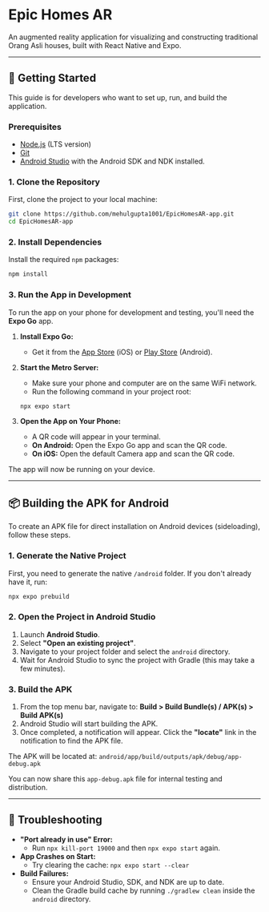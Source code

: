 # Epic Homes AR

An augmented reality application for visualizing and constructing traditional Orang Asli houses, built with React Native and Expo.

---

## 🚀 Getting Started

This guide is for developers who want to set up, run, and build the application.

### Prerequisites

- [Node.js](https://nodejs.org/) (LTS version)
- [Git](https://git-scm.com/)
- [Android Studio](https://developer.android.com/studio) with the Android SDK and NDK installed.

### 1. Clone the Repository

First, clone the project to your local machine:

```bash
git clone https://github.com/mehulgupta1001/EpicHomesAR-app.git
cd EpicHomesAR-app
```

### 2. Install Dependencies

Install the required `npm` packages:

```bash
npm install
```

### 3. Run the App in Development

To run the app on your phone for development and testing, you'll need the **Expo Go** app.

1.  **Install Expo Go:**
    - Get it from the [App Store](https://apps.apple.com/us/app/expo-go/id982107779) (iOS) or [Play Store](https://play.google.com/store/apps/details?id=host.exp.exponent) (Android).

2.  **Start the Metro Server:**
    - Make sure your phone and computer are on the same WiFi network.
    - Run the following command in your project root:

    ```bash
    npx expo start
    ```

3.  **Open the App on Your Phone:**
    - A QR code will appear in your terminal.
    - **On Android:** Open the Expo Go app and scan the QR code.
    - **On iOS:** Open the default Camera app and scan the QR code.

The app will now be running on your device.

---

## 📦 Building the APK for Android

To create an APK file for direct installation on Android devices (sideloading), follow these steps.

### 1. Generate the Native Project

First, you need to generate the native `/android` folder. If you don't already have it, run:

```bash
npx expo prebuild
```

### 2. Open the Project in Android Studio

1.  Launch **Android Studio**.
2.  Select **"Open an existing project"**.
3.  Navigate to your project folder and select the `android` directory.
4.  Wait for Android Studio to sync the project with Gradle (this may take a few minutes).

### 3. Build the APK

1.  From the top menu bar, navigate to:
    **Build > Build Bundle(s) / APK(s) > Build APK(s)**
2.  Android Studio will start building the APK.
3.  Once completed, a notification will appear. Click the **"locate"** link in the notification to find the APK file.

The APK will be located at:
`android/app/build/outputs/apk/debug/app-debug.apk`

You can now share this `app-debug.apk` file for internal testing and distribution.

---

## 🔧 Troubleshooting

-   **"Port already in use" Error:**
    -   Run `npx kill-port 19000` and then `npx expo start` again.
-   **App Crashes on Start:**
    -   Try clearing the cache: `npx expo start --clear`
-   **Build Failures:**
    -   Ensure your Android Studio, SDK, and NDK are up to date.
    -   Clean the Gradle build cache by running `./gradlew clean` inside the `android` directory.
